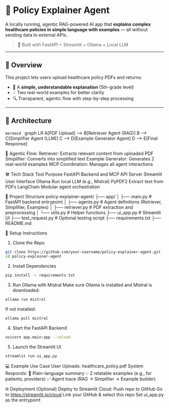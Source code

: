 # 🧾 Policy Explainer Agent

A locally running, agentic RAG-powered AI app that **explains complex healthcare policies in simple language with examples** — all without sending data to external APIs.

> 🔧 Built with FastAPI + Streamlit + Ollama + Local LLM

---

## 🚀 Overview

This project lets users upload healthcare policy PDFs and returns:
- 🧠 A **simple, understandable explanation** (5th-grade level)
- 💡 Two real-world examples for better clarity
- 🔍 Transparent, agentic flow with step-by-step processing

---

## 🧠 Architecture

```mermaid ```
graph LR
A[PDF Upload] --> B[Retriever Agent (RAG)]
B --> C[Simplifier Agent (LLM)]
C --> D[Example Generator Agent]
D --> E[Final Response]

🔄 Agentic Flow:
Retriever: Extracts relevant content from uploaded PDF
Simplifier: Converts into simplified text
Example Generator: Generates 2 real-world examples
MCP Coordination: Manages all agent interactions

🛠 Tech Stack
Tool	Purpose
FastAPI	Backend and MCP API Server
Streamlit	User Interface
Ollama	Run local LLM (e.g., Mistral)
PyPDF2	Extract text from PDFs
LangChain	Modular agent orchestration

📁 Project Structure
policy-explainer-agent/
├── app/
│   ├── main.py               # FastAPI backend entrypoint
│   ├── agents.py             # Agent definitions (Retriever, Simplifier, Examples)
│   ├── retriever.py          # PDF extraction and preprocessing
│   └── utils.py              # Helper functions
├── ui_app.py                 # Streamlit UI
├── test_request.py           # Optional testing script
├── requirements.txt
├── README.md

🔧 Setup Instructions
1. Clone the Repo
```bash
git clone https://github.com/your-username/policy-explainer-agent.git
cd policy-explainer-agent
```
2. Install Dependencies
```bash
pip install -r requirements.txt
```
3. Run Ollama with Mistral
Make sure Ollama is installed and Mistral is downloaded:
```bash
ollama run mistral
```
If not installed:
```bash
ollama pull mistral
```
4. Start the FastAPI Backend
```bash
uvicorn app.main:app --reload
```
5. Launch the Streamlit UI
```bash
streamlit run ui_app.py
```

💻 Example Use Case
User Uploads: healthcare_policy.pdf
System Responds:
📝 Plain-language summary
💡 2 relatable examples (e.g., for patients, providers)
✅ Agent trace (RAG → Simplifier → Example builder)

🌐 Deployment (Optional)
Deploy to Streamlit Cloud:
Push repo to GitHub
Go to https://streamlit.io/cloud
Link your GitHub & select this repo
Set ui_app.py as the entrypoint


